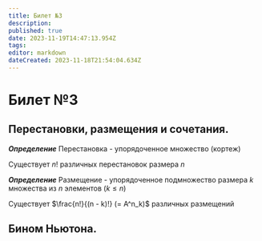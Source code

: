 ```yaml
---
title: Билет №3
description: 
published: true
date: 2023-11-19T14:47:13.954Z
tags: 
editor: markdown
dateCreated: 2023-11-18T21:54:04.634Z
---
```


# Билет №3

## Перестановки, размещения и сочетания. 
***Определение***
Перестановка - упорядоченное множество (кортеж)

Существует $n!$ различных перестановок размера $n$

***Определение***
Размещение - упорядоченное подмножество размера $k$ множества из $n$ элементов ($k \leq n$)

Существует $\frac{n!}{(n - k)!} (= A^n_k)$ различных размещений

## Бином Ньютона. 